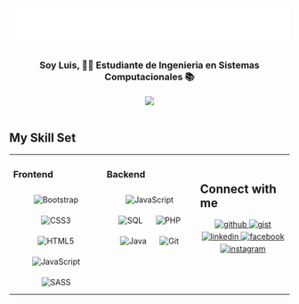 <h1 align="center">
  <img src="luis.svg" alt="Luis Carlos Vazquez Perez"/>
</h1>

### <div align="center">Soy Luis, 👨‍💻 Estudiante de Ingenieria en Sistemas Computacionales 📚</div>  
<div align="center">
<img src="https://images6.fanpop.com/image/photos/37500000/Chi-typing-on-a-computer-chis-sweet-home-chis-new-address-37597964-320-240.gif" align="center" style="width: 50%" />
</div>  
  

<br/>  

## My Skill Set  
<table><tr><td valign="top" width="33%">

### Frontend  
<div align="center">  
<img style="margin: 10px" src="https://profilinator.rishav.dev/skills-assets/bootstrap-plain.svg" alt="Bootstrap" height="50" />  
<img style="margin: 10px" src="https://profilinator.rishav.dev/skills-assets/css3-original-wordmark.svg" alt="CSS3" height="50" />  
<img style="margin: 10px" src="https://profilinator.rishav.dev/skills-assets/html5-original-wordmark.svg" alt="HTML5" height="50" />   
<img style="margin: 10px" src="https://profilinator.rishav.dev/skills-assets/javascript-original.svg" alt="JavaScript" height="50" />  
<img style="margin: 10px" src="https://sass-lang.com/assets/img/styleguide/seal-color-aef0354c.png" alt="SASS" height="50" />  

</div></td><td valign="top" width="33%">

### Backend  
<div align="center">  
<img style="margin: 10px" src="https://profilinator.rishav.dev/skills-assets/javascript-original.svg" alt="JavaScript" height="50" />  
<img style="margin: 10px" src="https://cdn.icon-icons.com/icons2/1381/PNG/512/mysqlworkbench_93532.png" alt="SQL" height="50" />  
<img style="margin: 10px" src="https://profilinator.rishav.dev/skills-assets/php-original.svg" alt="PHP" height="50" />   
<img style="margin: 10px" src="https://logos-world.net/wp-content/uploads/2022/07/Java-Logo.png" alt="Java" height="50" />   
<img style="margin: 10px" src="https://profilinator.rishav.dev/skills-assets/git-scm-icon.svg" alt="Git" height="50" />  
</div></td><td valign="top" width="33%">

 

<br/>  


## Connect with me  
<div align="center">
<a href="https://github.com/LuisCarlosVazquezPerez" target="_blank">
<img src=https://img.shields.io/badge/github-%2324292e.svg?&style=for-the-badge&logo=github&logoColor=white alt=github style="margin-bottom: 5px;" />
</a>

<a href="https://gist.github.com/LuisCarlosVazquezPerez" target="_blank">
<img src=https://img.shields.io/badge/gist-%2324292e.svg?&style=for-the-badge&logo=github&logoColor=white alt=gist style="margin-bottom: 5px;" />
</a>
  
<a href="https://mx.linkedin.com/" target="_blank">
<img src=https://img.shields.io/badge/linkedin-%231E77B5.svg?&style=for-the-badge&logo=linkedin&logoColor=white alt=linkedin style="margin-bottom: 5px;" />
</a>

<a href="https://www.facebook.com/LuisCarlosVazquezPerez11" target="_blank">
<img src=https://img.shields.io/badge/facebook-%232E87FB.svg?&style=for-the-badge&logo=facebook&logoColor=white alt=facebook style="margin-bottom: 5px;" />
</a>

<a href="https://instagram.com/luisvazquezperez11?igshid=ZDdkNTZiNTM=" target="_blank">
<img src=https://img.shields.io/badge/instagram-%23000000.svg?&style=for-the-badge&logo=instagram&logoColor=white alt=instagram style="margin-bottom: 5px;" />
</a>  
</div>  
 
